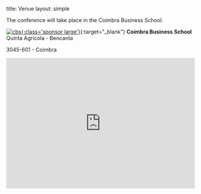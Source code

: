title: Venue
layout: simple

The conference will take place in the Coimbra Business School.

[![cbs](/static/images/sponsors/1.png){:class='sponsor large'}](https://bs.iscac.pt/){:target="_blank"}
**Coimbra Business School**
Quinta Agrícola - Bencanta

3045-601 - Coimbra

<iframe  width="100%" height="350" id="gmap_canvas" frameborder="0" scrolling="no" marginheight="0" marginwidth="0" class="mb-3" src="https://www.google.com/maps/embed?pb=!1m18!1m12!1m3!1d3046.974832590345!2d-8.454657084579036!3d40.20962277613312!2m3!1f0!2f0!3f0!3m2!1i1024!2i768!4f13.1!3m3!1m2!1s0xd22f8f0b85baeb7%3A0x190fc4c9387ddaaa!2sInstitute%20of%20Accounting%20and%20Administration!5e0!3m2!1sen!2spt!4v1679917469490!5m2!1sen!2spt"></iframe>

